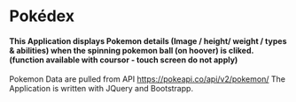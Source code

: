 # Pokédex

#### This Application displays Pokemon details (Image / height/ weight / types & abilities) when the spinning pokemon ball (on hoover) is cliked. (function available with coursor - touch screen do not apply)

 Pokemon Data are pulled from API  https://pokeapi.co/api/v2/pokemon/
 The Application is written with JQuery and Bootstrapp.
